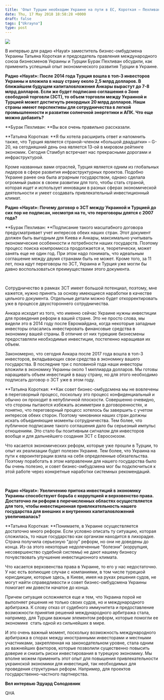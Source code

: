 ```yaml
---
title: 'Опыт Турции необходим Украине на пути в ЕС, Короткая – Пехливан'
date: Thu, 17 May 2018 18:58:28 +0000
draft: false
tags: ["Ukrayna"]
type: post
---
```


![](https://burakpehlivan.org/wp-content/uploads/2018/05/Ekran-Resmi-2018-05-17-21.56.33.png)

В интервью для радио «Hayat» заместитель бизнес-омбудсмена Украины Татьяна Короткая и председатель правления международного союза бизнесменов Украины и Турции Бурак Пехливан обсудили, как применить успешный опыт экономического развития Турции в Украине.

**Радио «Hayat»: После 2014 года Турция вошла в топ-3 инвесторов Украины и вложила в нашу страну около 2,5 млрд долларов. В ближайшем будущем капиталовложения Анкары вырастут до 7-8 млрд долларов. Если же будет подписано соглашения о Зоне свободной торговли (ЗСТ), то объем торговли между Украиной и Турцией может достигнуть рекордных 20 млрд долларов. Наши страны имеют перспективы для сотрудничества в легкой промышленности и развитии солнечной энергетики и АПК. Что еще можно добавить?**

**Бурак Пехливан: **Вы все очень правильно рассказали.

**Татьяна Короткая: **Я бы хотела расширить ответ и напомнить также, что Турция является страной-членом «большой двадцатки» – G-20, на сегодняшний день она является 13-ой в мировом рейтинге экономик. Сегодня Стамбул встречает нас прекрасными дорогами и инфраструктурой.

Кроме названных вами отраслей, Турция является одним из глобальных лидеров в сфере развития инфраструктурных проектов. Подобно Украине ранее она была аграрным государством, однако сделала огромный рывок в своем развитии для того, чтобы стать страной, которая ищет и использует инновации в разных сферах экономической деятельности и умеет создавать привлекательный инвестиционный климат.

**Радио «Hayat»: Почему договор о ЗСТ между Украиной и Турцией до сих пор не подписан, несмотря на то, что переговоры длятся с 2007 года?**

**Бурак Пехливан: **Подписание такого масштабного договора предусматривает учет интересов обеих наших стран. Этот документ должен быть выгодным для Киева и Анкары, максимально учитывать экономические особенности и потребности наших государств. Поэтому процесс поиска компромисса продолжается и, теоретически, может занять еще не один год. При этом надо понимать, что идеальным соглашение между двумя странами быть не может. Кроме того, за 11 лет, пока идут переговоры по ЗСТ, Украина и Турция уже могли бы давно воспользоваться преимуществами этого документа.

 

Сотрудничество в рамках ЗСТ имеет большой потенциал, поэтому, мне кажется, нужно принять за основу имеющиеся наработки в качестве цельного документа. Отдельные детали можно будет откорректировать уже в процессе двухстороннего сотрудничества.

Анкара исходит из того, что именно сейчас Украине нужны инвестиции для проведения реформ в вашей стране. Это не просто слова, мы видели это в 2014 году после Евромайдана, когда некоторые западные инвесторы опасались инвестировать финансовые средства в экономику вашей страны. В отличие от них турецкие бизнесмены предоставляли необходимые инвестиции, постепенно наращивая их объем.

Закономерно, что сегодня Анкара после 2017 года вошла в топ-3 инвесторов, вкладывающих свои средства в экономику вашего государства. В последние три с половиной года наши инвесторы вложили в экономику Украины около 1 миллиарда долларов. Мы готовы наращивать объем инвестиций в вашу страну, но для этого необходимо подписать договор о ЗСТ уже в этом году.

**Татьяна Короткая: **Как совет бизнес-омбудсмена мы не вовлечены в переговорный процесс, поскольку это процесс конфиденциальный и обычно он проходит в непубличной плоскости. Совершенно очевидно, что стороны пытаются избежать асимметрии в договоренностях, и понятно, что переговорный процесс хотелось бы завершить с учетом интересов обеих сторон. Поэтому чиновники наших стран должны искать объединяющие моменты сотрудничества. Тем более, что публичное подписание такого соглашения дало бы серьезный импульс отношениям. Это стало бы позитивным сигналом для инвесторов вообще и для дальнейшего создания ЗСТ с Евросоюзом.

Что касается экономических реформ, которые уже прошли в Турции, то опыт их реализации будет полезен Украине. Тем более, что Украина на пути к евроинтеграции взяла на себя определенные обязательства. Поэтому поработать в этом направлении для нашего государства было бы очень полезно, и совет бизнес-омбудсмена мог бы подключиться к этой работе через конкретные наработки системных рекомендаций.

 

**Радио «Hayat»: Увеличению притока инвестиций в экономику Украины способствуют борьба с коррупцией и верховенство права. Достаточно ли реформ в перечисленных областях осуществляется для того, чтобы инвестиционная привлекательность нашего государства для внешних и внутренних капиталовложений увеличивалась?**

**Татьяна Короткая: **Понимаете, в Украине осуществляется достаточно много реформ. Если условно описать ту ситуацию, которая сложилась, то наше государство как организм находится в лихорадке. Страна получила серьезную "дозу" реформ, но они не доведены до конца. Из-за этого некоторые недолеченные "болезни" (коррупция, несовершенство судебной системы) не дают нашему бизнесу почувствовать улучшение инвестиционного климата.

Что касается верховенства права в Украине, то его у нас недостаточно. У нас есть вопиющие случаи с компаниями, в том числе турецкой юрисдикции, которые здесь, в Киеве, имея на руках решения судов, не могут найти справедливости и совет бизнес-омбудсмена Украины помогает им довести начатое до конца.

Причем ситуация осложняется еще и тем, что Украина порой не выполняет решения не только своих судов, но и международного арбитража. К слову отказ от судебного иммунитета и предоставление возможности принятия решений международного арбитража стала, например, для Турции важным элементом реформ, которые помогли ее экономике  стать одной из сильнейших в мире.

И это очень важный момент, поскольку возможность международного арбитража в спорах между иностранными инвесторами и местными участниками, закрепленная на законодательном уровне, стала одним из важнейших факторов, которые позволили существенно повысить доверие и снизить риски инвестирования в турецкую экономику. Мы вполне можем применить этот опыт для повышения привлекательности украинской экономики для инвестиций, так необходимых для проведения структурных реформ. Например, для проектов государственно-частного партнерства.

**Вел интервью Эдуард Солодовник**

QHA